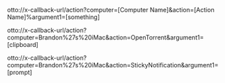 otto://x-callback-url/action?computer=[Computer Name]&action=[Action Name]%argument1=[something]

otto://x-callback-url/action?computer=Brandon%27s%20iMac&action=OpenTorrent&argument1=[clipboard]

otto://x-callback-url/action?computer=Brandon%27s%20iMac&action=StickyNotification&argument1=[prompt]